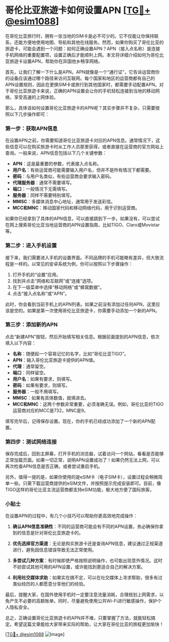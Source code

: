 # 哥伦比亚旅遊卡如何设置APN [[TG💪+ @esim1088](https://t.me/s/esim1088)]

在哥伦比亚旅行时，拥有一张当地的SIM卡是必不可少的。它不仅能让你保持联系，还能方便地使用地图、导航和其他在线服务。然而，如果你购买了哥伦比亚的旅遊卡，可能会遇到一个问题：如何正确设置APN？APN（接入点名称）是连接手机网络的重要配置项，设置正确后才能顺利上网。本文将详细介绍如何为哥伦比亚旅遊卡设置APN，帮助你在异国他乡畅享网络。

首先，让我们了解一下什么是APN。APN就像是一个“通行证”，它告诉运营商你的设备应该通过哪个路径来访问互联网。每个国家和地区的运营商都有自己的APN设置规则，因此在更换SIM卡或旅行到其他国家时，都需要手动配置APN。对于哥伦比亚旅遊卡来说，正确的APN设置会让你的手机轻松连接到当地的移动网络，享受高速的上网体验。

那么，具体该如何设置哥伦比亚旅遊卡的APN呢？其实步骤并不复杂，只需要按照以下几步操作即可：

### 第一步：获取APN信息

在设置APN之前，你需要知道哥伦比亚旅遊卡对应的APN信息。通常情况下，这些信息可以在购买旅游卡时从工作人员那里获得，或者直接在运营商的官方网站上查询。一般来说，APN信息包括以下几个关键参数：

- **APN**：这是最重要的参数，代表接入点名称。
- **用户名**：有些运营商可能需要输入用户名，但并不是所有情况下都需要。
- **密码**：与用户名类似，有些运营商会要求输入密码。
- **代理服务器**：通常不需要填写。
- **端口**：一般情况下无需填写。
- **服务器**：同样不需要特别填写。
- **MMSC**：多媒体消息中心地址，通常用于发送彩信。
- **MCC和MNC**：移动国家代码和移动网络代码，用于识别运营商。

如果你已经拿到了具体的APN信息，可以直接跳到下一步。如果没有，可以尝试在网上搜索哥伦比亚当地运营商的APN设置指南，比如TIGO、Claro或Movistar等。

### 第二步：进入手机设置

接下来，我们需要进入手机的设置界面。不同品牌的手机可能略有差异，但大致流程是一样的。以常见的安卓系统为例，你可以按照以下步骤操作：

1. 打开手机的“设置”应用。
2. 找到并点击“网络和互联网”或“连接”选项。
3. 在下一级菜单中选择“移动网络”或“蜂窝数据”。
4. 点击“接入点名称”或“APN”。

此时，你会看到当前手机上的APN列表。如果之前没有添加过任何APN，这里应该是空的。如果是第一次使用哥伦比亚旅遊卡，你需要手动添加一个新的APN。

### 第三步：添加新的APN

点击“新建APN”按钮，然后开始填写相关信息。根据前面提到的APN信息，依次填入以下内容：

- **名称**：随便起一个容易记忆的名字，比如“哥伦比亚TIGO”。
- **APN**：输入哥伦比亚旅遊卡提供的APN值。
- **代理**：通常留空。
- **端口**：同样留空。
- **用户名**：如果有要求，则填写。
- **密码**：如果有要求，则填写。
- **服务器**：一般不用填写。
- **MMSC**：如果有具体数值，就填进去。
- **MCC和MNC**：这两个参数非常重要，必须准确无误。例如，哥伦比亚的TIGO运营商对应的MCC是732，MNC是9。

填写完毕后，记得保存设置。现在，你的手机已经成功添加了一个新的APN配置。

### 第四步：测试网络连接

保存完成后，回到主屏幕，打开手机的浏览器，试着访问一个网站，看看是否能够正常加载页面。如果一切正常，说明APN设置成功了！如果仍然无法上网，可以再次检查APN信息是否正确，或者尝试重启手机。

另外，值得一提的是，如果你使用的是eSIM卡（电子SIM卡），设置过程会稍微简单一些。只需下载运营商提供的eSIM文件，并按照提示完成安装即可。目前，像TIGO这样的哥伦比亚主流运营商都支持eSIM功能，极大地方便了国际旅客。

### 小贴士

在设置APN的过程中，有几个小技巧可以帮助你更高效地完成操作：

1. **确认APN信息准确性**：不同的运营商可能会有不同的APN设置，务必确保你拿到的信息是针对哥伦比亚旅遊卡的。
   
2. **优先选择官方渠道**：无论是购买旅游卡还是查询APN信息，建议通过正规渠道进行，避免因信息错误导致无法正常使用。

3. **多尝试几种方案**：有时候即使严格按照说明操作，也可能出现意外情况。这时不妨尝试其他可用的APN设置，或许能找到更适合自己的解决方案。

4. **利用社交媒体求助**：如果实在搞不定，可以在社交媒体上寻求帮助，很多有过类似经历的人都愿意分享他们的经验。

最后，提醒大家，在国外使用手机时一定要注意流量消耗，合理规划上网需求，以免产生不必要的高额账单。同时，尽量避免使用公共Wi-Fi进行敏感操作，保护个人隐私安全。

总之，正确设置哥伦比亚旅遊卡的APN并不难，只要掌握了方法，就能轻松搞定。希望这篇文章能给大家带来实际的帮助，让大家在哥伦比亚的旅程更加愉快！

[[TG💪+ @esim1088](https://t.me/s/esim1088) ![Image](https://i.postimg.cc/4NQfJmqS/Snipaste-2025-05-13-00-14-12.png)]